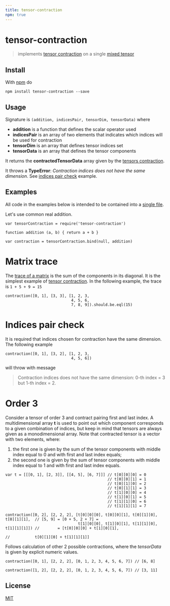 ```yaml
---
title: tensor-contraction
npm: true
---
```

# tensor-contraction

> implements [tensor contraction][1] on a single [mixed tensor](https://en.wikipedia.org/wiki/Mixed_tensor)

## Install

With [npm](https://www.npmjs.com/) do

```
npm install tensor-contraction --save
```

## Usage

Signature is `(addition, indicesPair, tensorDim, tensorData)` where
* **addition** is a function that defines the scalar operator used
* **indicesPair** is an array of two elements that indicates which indices will be used for contraction
* **tensorDim** is an array that defines tensor indices set
* **tensorData** is an array that defines the tensor components

It returns the **contractedTensorData** array given by the [tensors contraction][1].

It throws a **TypeError**: *Contraction indices does not have the same dimension*.
See [indices pair check](#indices-pair-check) example.

## Examples

All code in the examples below is intended to be contained into a [single file](https://github.com/fibo/tensor-contraction/blob/master/test.js).

Let's use common real addition.

```
var tensorContraction = require('tensor-contraction')

function addition (a, b) { return a + b }

var contraction = tensorContraction.bind(null, addition)
```

# Matrix trace

The [trace of a matrix](https://en.wikipedia.org/wiki/Trace_(linear_algebra)) is the sum of the components in its diagonal. It is the simplest
example of [tensor contraction][1].
In the following example, the trace is `1 + 5 + 9 = 15`

```
contraction([0, 1], [3, 3], [1, 2, 3,
                             4, 5, 6,
                             7, 8, 9]).should.be.eql(15)
```

# Indices pair check

It is required that indices chosen for contraction have the same dimension.
The following example

```
contraction([0, 1], [3, 2], [1, 2, 3,
                             4, 5, 6])
```

will throw with message

> Contraction indices does not have the same dimension: 0-th index = 3 but 1-th index = 2.

# Order 3

Consider a tensor of order 3 and contract pairing first and last index.
A multidimensional array **t** is used to point out which component corresponds
to a given combination of indices, but keep in mind that tensors are always
given as a monodimensional array.
Note that contracted tensor is a vector with two elements, where:

1. the first one is given by the sum of the tensor components with middle index equal to 0 and with first and last index equals;
2. the second one is given by the sum of tensor components with middle index equal to 1 and with first and last index equals.

```
var t = [[[0, 1], [2, 3]], [[4, 5], [6, 7]]] // t[0][0][0] = 0
                                             // t[0][0][1] = 1
                                             // t[0][1][0] = 2
                                             // t[0][1][1] = 3
                                             // t[1][0][0] = 4
                                             // t[1][0][1] = 5
                                             // t[1][1][0] = 6
                                             // t[1][1][1] = 7

contraction([0, 2], [2, 2, 2], [t[0][0][0], t[0][0][1], t[0][1][0], t[0][1][1],  // [5, 9] = [0 + 5, 2 + 7] =
                                t[1][0][0], t[1][0][1], t[1][1][0], t[1][1][1]]) //        = [t[0][0][0] + t[1][0][1],
                                                                                 //           t[0][1][0] + t[1][1][1]]
```

Follows calculation of other 2 possible contractions, where the *tensorData* is
given by explicit numeric values.

```
contraction([0, 1], [2, 2, 2], [0, 1, 2, 3, 4, 5, 6, 7]) // [6, 8]

contraction([1, 2], [2, 2, 2], [0, 1, 2, 3, 4, 5, 6, 7]) // [3, 11]
```

## License

[MIT](http://g14n.info/mit-license/)

  [1]: https://en.wikipedia.org/wiki/Tensor_contraction "tensor contraction"
